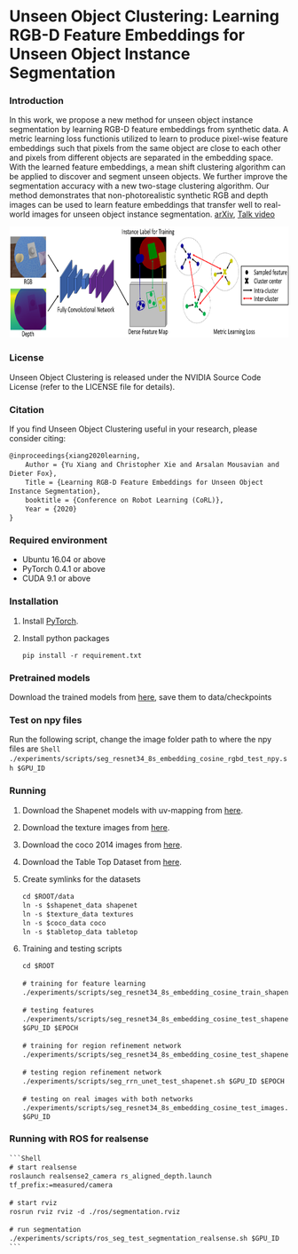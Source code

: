 # Unseen Object Clustering: Learning RGB-D Feature Embeddings for Unseen Object Instance Segmentation

### Introduction

In this work, we propose a new method for unseen object instance segmentation by learning RGB-D feature embeddings from synthetic data. A metric learning loss functionis utilized to learn to produce pixel-wise feature embeddings such that pixels from the same object are close to each other and pixels from different objects are separated in the embedding space. With the learned feature embeddings, a mean shift clustering algorithm can be applied to discover and segment unseen objects. We further improve the segmentation accuracy with a new two-stage clustering algorithm. Our method demonstrates that non-photorealistic synthetic RGB and depth images can be used to learn feature embeddings that transfer well to real-world images for unseen object instance segmentation. [arXiv](https://arxiv.org/pdf/2007.15157.pdf), [Talk video](https://youtu.be/pxma-x0BGpU)

<p align="center"><img src="./data/pics/network.png" width="750" height="200"/></p>

### License

Unseen Object Clustering is released under the NVIDIA Source Code License (refer to the LICENSE file for details).

### Citation

If you find Unseen Object Clustering useful in your research, please consider citing:

    @inproceedings{xiang2020learning,
        Author = {Yu Xiang and Christopher Xie and Arsalan Mousavian and Dieter Fox},
        Title = {Learning RGB-D Feature Embeddings for Unseen Object Instance Segmentation},
        booktitle = {Conference on Robot Learning (CoRL)},
        Year = {2020}
    }


### Required environment

- Ubuntu 16.04 or above
- PyTorch 0.4.1 or above
- CUDA 9.1 or above


### Installation

1. Install [PyTorch](https://pytorch.org/).

2. Install python packages
   ```Shell
   pip install -r requirement.txt
   ```




### Pretrained models

Download the trained models from [here](https://drive.google.com/file/d/1RACi8kri5Jx557PFAbhJZO8zULfs_c9X/view?usp=sharing), save them to data/checkpoints


### Test on npy files

Run the following script, change the image folder path to where the npy files are
    ```Shell
    ./experiments/scripts/seg_resnet34_8s_embedding_cosine_rgbd_test_npy.sh $GPU_ID
    ```

### Running

1. Download the Shapenet models with uv-mapping from [here](https://drive.google.com/open?id=1_EsVXieKsckckFgClhBixFI4wZe44_KA).

2. Download the texture images from [here](https://drive.google.com/open?id=1vmDNhnr6H5FM2yQQ8pdZArrO5Gw06QMw).

3. Download the coco 2014 images from [here](http://cocodataset.org/#download).

4. Download the Table Top Dataset from [here](https://drive.google.com/file/d/1fqKszKordLrx1801dAnBMAaGdQ1sRbRA/view?usp=sharing).

4. Create symlinks for the datasets
    ```Shell
    cd $ROOT/data
    ln -s $shapenet_data shapenet
    ln -s $texture_data textures
    ln -s $coco_data coco
    ln -s $tabletop_data tabletop
    ```

5. Training and testing scripts
    ```Shell
    cd $ROOT

    # training for feature learning
    ./experiments/scripts/seg_resnet34_8s_embedding_cosine_train_shapenet.sh

    # testing features
    ./experiments/scripts/seg_resnet34_8s_embedding_cosine_test_shapenet.sh $GPU_ID $EPOCH

    # training for region refinement network
    ./experiments/scripts/seg_resnet34_8s_embedding_cosine_test_shapenet.sh

    # testing region refinement network
    ./experiments/scripts/seg_rrn_unet_test_shapenet.sh $GPU_ID $EPOCH

    # testing on real images with both networks
    ./experiments/scripts/seg_resnet34_8s_embedding_cosine_test_images.sh $GPU_ID
    ```

### Running with ROS for realsense
    ```Shell
    # start realsense
    roslaunch realsense2_camera rs_aligned_depth.launch tf_prefix:=measured/camera

    # start rviz
    rosrun rviz rviz -d ./ros/segmentation.rviz

    # run segmentation
    ./experiments/scripts/ros_seg_test_segmentation_realsense.sh $GPU_ID
    ```
